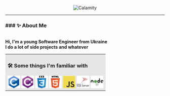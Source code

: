 <p>
<div align="center">
  <img src="Calamity.svg" alt="Calamity">
</div>
<hr>
</p>

<p>
<h3><b>### ✨ About Me</b></h3>
  <br>
  <b>Hi, I'm a young Software Engineer from Ukraine</b>
  <br>
  <b>I do a lot of side projects and whatever</b>
</p>

<table>
  <tr>
    <td bgcolor="#e6e6e6"> <!-- Replace #e6e6e6 with your desired background color -->
      <h3><b>🛠️ Some things I'm familiar with</b></h3>
      <img src="c-original.svg" alt="C" width="40" height="40">
      <img src="csharp-original.svg" alt="C#" width="40" height="40">
      <img src="css3-original-wordmark.svg" alt="CSS3" width="40" height="40">
      <img src="html5-original-wordmark.svg" alt="HTML5" width="40" height="40">
      <img src="javascript-original.svg" alt="JavaScript" width="40" height="40">
      <img src="microsoft-sql-server-logo.svg" alt="SQL Server" width="40" height="40">
      <img src="nodejs-original-wordmark.svg" alt="Node.js" width="40" height="40">
    </td>
  </tr>
</table>
